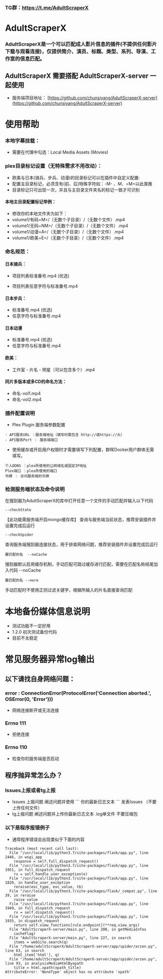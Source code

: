 ### TG群：https://t.me/AdultScraperX
# AdultScraperX 
### AdultScraperX是一个可以匹配成人影片信息的插件(不提供任何影片下载与观看连接)，仅提供简介、演员、标题、类型、系列、导演、工作室的信息匹配。
## AdultScraperX 需要搭配 AdultScraperX-server 一起使用
- 服务端项目地址：
[https://github.com/chunsiyang/AdultScraperX-server](https://github.com/chunsiyang/AdultScraperX-server)

# 使用帮助
### 本地字幕挂载：
- 需要在代理中勾选：Local Media Assets (Movies)

### plex目录标记设置（无特殊需求不用改动）：
- 欧美与日本(骑兵、步兵、动漫)的目录标记可以在插件中自定义配置:
- 配置主目录标记，必须含有(前、后)特殊字符如：-M- 、*M*、=M=以此类推
- 目录标记只可出现一次，并且与主目录文件夹名的标记一致才可识别

#### 本地主目录配置标记举例：
- 修改你的本地文件夹为如下：
- volume1/有码=M=/（无数个子目录）/（无数个文件）.mp4
- volume1/无码=NM=/（无数个子目录）/（无数个文件）.mp4
- volume1/动漫=A=/（无数个子目录）/（无数个文件）.mp4
- volume1/欧美=E=/（无数个子目录）/（无数个文件）.mp4

### 命名规范：

#### 日本骑兵：

- 项目列表标准番号.mp4  (优选)

- 项目列表任意字符与标准番号.mp4 

#### 日本步兵：

- 标准番号.mp4  (优选)
- 任意字符与标准番号.mp4  

#### 日本动漫
- 标准番号.mp4  (优选)
- 任意字符与标准番号.mp4 

#### 欧美：
- 工作室 - 片名 - 明星（可以包含多个）.mp4 

#### 同片多版本或多CD的命名方法：
- 命名-vol1.mp4
- 命名-vol2.mp4


### 插件配置说明
- Plex Plugin 服务端参数配置
```
- API服务URL ：服务端地址（填写时需包含 http://或https://头）
- API服务Port ： 服务端端口
```
- 使用缓存或开启用户权限时才需要填写下列配置，群晖Docker用户群体无需填写。
```
个人DDNS ：plex所使用的公网域名或固定IP地址
Plex端口 ：plex所使用的端口
令牌 ： 访问服务端的令牌
```

### 检测服务端状态及命令说明
在搜刮器为AdultScraperX的库中打开任意一个文件的手动匹配并输入以下代码
```
--checkState
```
【此功能需服务端开启mongo缓存库】
查询与服务端当前状态，推荐安装插件并设置完成后运行
```
--checkSpider
```
查询服务端搜刮器连接状态，用于排查网络问题，推荐安装插件并设置完成后运行
```
要匹配的名  --noCache
```
搜刮器默认启用缓存机制，手动匹配可跳过缓存进行匹配，需要在匹配名称结尾加入代码 --noCache 
```
要匹配的名 --nore
```
手动匹配时不使用正则过滤关键字，根据所输入的片名直接查询匹配


# 本地备份媒体信息说明
- 测试功能不一定好用
- 1.2.0 初次测试备份代码
- 目前不太稳定

# 常见服务器异常log输出
## 以下请找自身网络问题：
### error : ConnectionError(ProtocolError('Connection aborted.', OSError(0, 'Error')))
- 网络连接断开或无法连接
### Errno 111
- 拒绝连接
### Errno 110
- 检查你的服务端是否启动

## 程序抛异常怎么办？
### Issues上报或者tg上报
- Issues 上报问题 阐述问题并使用  \`\`\` 你的最新日志文本 \`\`\` 发表Issues （不要上传任何文件）
- tg上报问题 阐述问题并上传你最新日志文本 .log单文件 不要压缩包
### 以下是程序报错例子
- 通常程序错误会出现类似于下面的内容
```
Traceback (most recent call last):
  File "/usr/local/lib/python3.7/site-packages/flask/app.py", line 2446, in wsgi_app
    response = self.full_dispatch_request()
  File "/usr/local/lib/python3.7/site-packages/flask/app.py", line 1951, in full_dispatch_request
    rv = self.handle_user_exception(e)
  File "/usr/local/lib/python3.7/site-packages/flask/app.py", line 1820, in handle_user_exception
    reraise(exc_type, exc_value, tb)
  File "/usr/local/lib/python3.7/site-packages/flask/_compat.py", line 39, in reraise
    raise value
  File "/usr/local/lib/python3.7/site-packages/flask/app.py", line 1949, in full_dispatch_request
    rv = self.dispatch_request()
  File "/usr/local/lib/python3.7/site-packages/flask/app.py", line 1935, in dispatch_request
    return self.view_functions[rule.endpoint](**req.view_args)
  File "AdultScraperX-server/main.py", line 200, in getMediaInfos
    cacheFlag)
  File "AdultScraperX-server/main.py", line 227, in search
    items = webSite.search(q)
  File "/home/adultScraperX/AdultScraperX-server/app/spider/arzon.py", line 63, in search
    html_item['html'], q)
  File "/home/adultScraperX/AdultScraperX-server/app/spider/arzon.py", line 93, in analysisMediaHtmlByxpath
    title = html.xpath(xpath_title)
AttributeError: 'NoneType' object has no attribute 'xpath'
```





